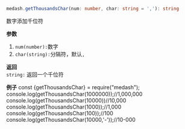 ```ts
medash.getThousandsChar(num: number, char: string = ','): string
```  
数字添加千位符

**参数**  
1. `num(number):`数字
2. `char(string):`分隔符，默认`,`

**返回**  
`string:` 返回一个千位符

**例子**
<me-embed>const {getThousandsChar} = require("medash");
console.log(getThousandsChar(1000000));//1,000,000
console.log(getThousandsChar(10000))//10,000
console.log(getThousandsChar(1000));//1,000
console.log(getThousandsChar(100));//100
console.log(getThousandsChar(10000,'-'));//10-000</me-embed>